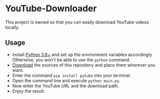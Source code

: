# YouTube-Downloader
This project is owned so that you can easily download YouTube videos locally.

Usage
-----
* Install [Python 3.8+](https://www.python.org/downloads/release/python-380/) and set up the environment variables accordingly. Otherwise, you won't be able to use the `python` command.
* [Download](https://github.com/Dominik48N/YouTube-Downloader/releases/tag/1.0.0) the sources of this repository and place them wherever you want.
* Enter the command `pip install pytube` into your terminal.
* Open the command line and execute `python main.py`.
* Now enter the YouTube URL and the download path.
* Enjoy the result.
